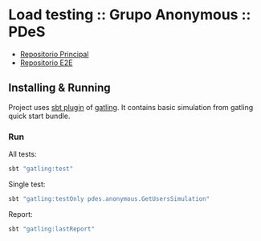 # Load testing :: Grupo Anonymous :: PDeS

* [Repositorio Principal](https://github.com/PracticaDS/pdes-tp-anonymous)
* [Repositorio E2E](https://github.com/PracticaDS/pdes-tp-e2e-anonymous)

## Installing & Running

Project uses [sbt plugin][sbtplugindoc] of [gatling][gatlingdoc].
It contains basic simulation from gatling quick start bundle.

[sbtplugindoc]: https://gatling.io/docs/current/extensions/sbt_plugin/
[gatlingdoc]: https://gatling.io/docs/current/advanced_tutorial/

### Run

All tests:

```sh
sbt "gatling:test"
```

Single test:

```sh
sbt "gatling:testOnly pdes.anonymous.GetUsersSimulation"
```

Report:

```sh
sbt "gatling:lastReport"
```
